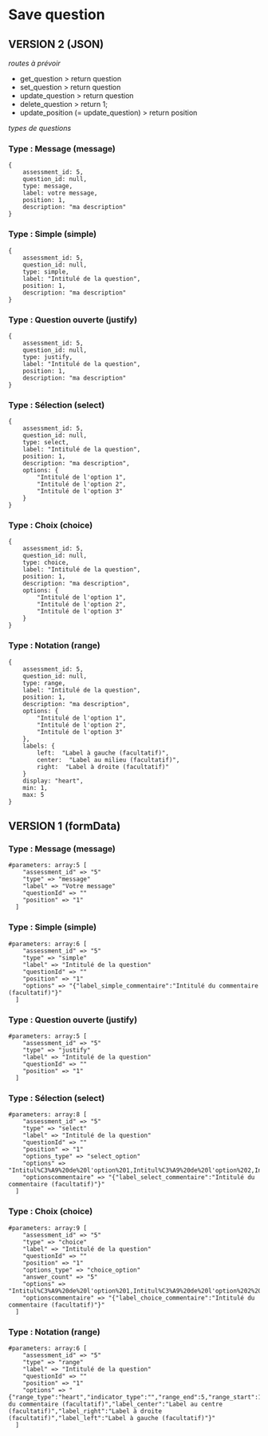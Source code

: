 # Save question
## VERSION 2 (JSON)
_routes à prévoir_

- get_question > return question
- set_question > return question
- update_question > return question
- delete_question > return 1;
- update_position (= update_question) > return position

_types de questions_
### Type : Message (message)

```
{   
    assessment_id: 5,  
    question_id: null, 
    type: message,  
    label: votre message,
    position: 1,
    description: "ma description"
}
```

### Type : Simple (simple)

```
{
    assessment_id: 5,    
    question_id: null, 
    type: simple,
    label: "Intitulé de la question",
    position: 1,
    description: "ma description"
}
```

### Type : Question ouverte (justify)

```
{
    assessment_id: 5,    
    question_id: null, 
    type: justify,
    label: "Intitulé de la question",
    position: 1,
    description: "ma description"
}
```

### Type : Sélection (select)

```
{
    assessment_id: 5,
    question_id: null,    
    type: select,
    label: "Intitulé de la question",
    position: 1,
    description: "ma description",
    options: {
        "Intitulé de l'option 1",
        "Intitulé de l'option 2",
        "Intitulé de l'option 3"
    }
}
```

### Type : Choix (choice)

```
{
    assessment_id: 5,    
    question_id: null, 
    type: choice,
    label: "Intitulé de la question",
    position: 1,
    description: "ma description",
    options: {
        "Intitulé de l'option 1",
        "Intitulé de l'option 2",
        "Intitulé de l'option 3"
    }
}
```

### Type : Notation (range)

```
{
    assessment_id: 5,    
    question_id: null, 
    type: range,
    label: "Intitulé de la question",
    position: 1,
    description: "ma description",
    options: {
        "Intitulé de l'option 1",
        "Intitulé de l'option 2",
        "Intitulé de l'option 3"
    },
    labels: {
        left:  "Label à gauche (facultatif)",
        center:  "Label au milieu (facultatif)",
        right:  "Label à droite (facultatif)"
    }
    display: "heart",
    min: 1,
    max: 5
}
```
## VERSION 1 (formData)
### Type : Message (message)

```
#parameters: array:5 [
    "assessment_id" => "5"
    "type" => "message"
    "label" => "Votre message"
    "questionId" => ""
    "position" => "1"
  ]
```

### Type : Simple (simple)

```
#parameters: array:6 [
    "assessment_id" => "5"
    "type" => "simple"
    "label" => "Intitulé de la question"
    "questionId" => ""
    "position" => "1"
    "options" => "{"label_simple_commentaire":"Intitulé du commentaire (facultatif)"}"
  ]
```

### Type : Question ouverte (justify)

```
#parameters: array:5 [
    "assessment_id" => "5"
    "type" => "justify"
    "label" => "Intitulé de la question"
    "questionId" => ""
    "position" => "1"
  ]
```

### Type : Sélection (select)

```
#parameters: array:8 [
    "assessment_id" => "5"
    "type" => "select"
    "label" => "Intitulé de la question"
    "questionId" => ""
    "position" => "1"
    "options_type" => "select_option"
    "options" => "Intitul%C3%A9%20de%20l'option%201,Intitul%C3%A9%20de%20l'option%202,Intitul%C3%A9%20de%20l'option%203"
    "optionscommentaire" => "{"label_select_commentaire":"Intitulé du commentaire (facultatif)"}"
  ]
```

### Type : Choix (choice)

```
#parameters: array:9 [
    "assessment_id" => "5"
    "type" => "choice"
    "label" => "Intitulé de la question"
    "questionId" => ""
    "position" => "1"
    "options_type" => "choice_option"
    "answer_count" => "5"
    "options" => "Intitul%C3%A9%20de%20l'option%201,Intitul%C3%A9%20de%20l'option%202%20,Intitul%C3%A9%20de%20l'option%203%20"
    "optionscommentaire" => "{"label_choice_commentaire":"Intitulé du commentaire (facultatif)"}"
  ]
```

### Type : Notation (range)

```
#parameters: array:6 [
    "assessment_id" => "5"
    "type" => "range"
    "label" => "Intitulé de la question"
    "questionId" => ""
    "position" => "1"
    "options" => "{"range_type":"heart","indicator_type":"","range_end":5,"range_start":1,"label_range_commentaire":"Intitulé du commentaire (facultatif)","label_center":"Label au centre (facultatif)","label_right":"Label à droite (facultatif)","label_left":"Label à gauche (facultatif)"}"
  ]
```